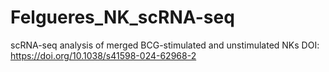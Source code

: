 # Felgueres_NK_scRNA-seq
scRNA-seq analysis of merged BCG-stimulated and unstimulated NKs
DOI: https://doi.org/10.1038/s41598-024-62968-2
